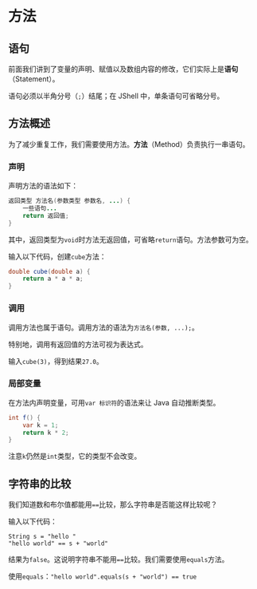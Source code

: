 # 方法

## 语句

前面我们讲到了变量的声明、赋值以及数组内容的修改，它们实际上是**语句**（Statement）。

语句必须以半角分号（`;`）结尾；在 JShell 中，单条语句可省略分号。

## 方法概述

为了减少重复工作，我们需要使用方法。**方法**（Method）负责执行一串语句。

### 声明

声明方法的语法如下：

```java
返回类型 方法名(参数类型 参数名, ...) {
    一些语句...
    return 返回值;
}
```

其中，返回类型为`void`时方法无返回值，可省略`return`语句。方法参数可为空。

输入以下代码，创建`cube`方法：

```java
double cube(double a) {
    return a * a * a;
}
```

### 调用

调用方法也属于语句。调用方法的语法为`方法名(参数, ...);`。

特别地，调用有返回值的方法可视为表达式。

输入`cube(3)`，得到结果`27.0`。

### 局部变量

在方法内声明变量，可用`var 标识符`的语法来让 Java 自动推断类型。

```java
int f() {
    var k = 1;
    return k * 2;
}
```

注意`k`仍然是`int`类型，它的类型不会改变。

## 字符串的比较

我们知道数和布尔值都能用`==`比较，那么字符串是否能这样比较呢？

输入以下代码：

```
String s = "hello "
"hello world" == s + "world"
```

结果为`false`。这说明字符串不能用`==`比较。我们需要使用`equals`方法。

使用`equals`：`"hello world".equals(s + "world") == true`
